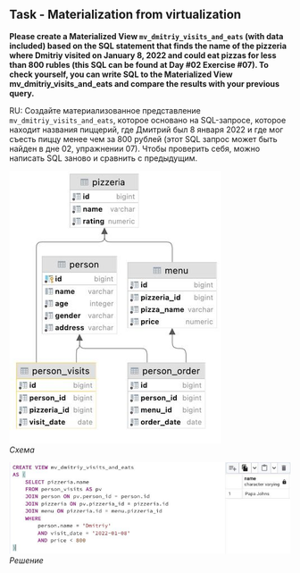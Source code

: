## Task - Materialization from virtualization

**Please create a Materialized View `mv_dmitriy_visits_and_eats` (with data included) based on the SQL statement that finds the name of the pizzeria where Dmitriy visited on January 8, 2022 and could eat pizzas for less than 800 rubles (this SQL can be found at Day #02 Exercise #07).
To check yourself, you can write SQL to the Materialized View mv_dmitriy_visits_and_eats and compare the results with your previous query.**

RU: Cоздайте материализованное представление `mv_dmitriy_visits_and_eats`, которое основано на SQL-запросе, которое находит названия пиццерий, где Дмитрий был 8 января 2022 и где мог съесть пиццу менее чем за 800 рублей (этот SQL запрос может быть найден в дне 02, упражнении 07). Чтобы проверить себя, можно написать SQL заново и сравнить с предыдущим.

![Screenshot](../screenshots/scheme.jpg "Схема")\
*Схема*

![Screenshot](../screenshots/ex06.jpg "Решение")\
*Решение*